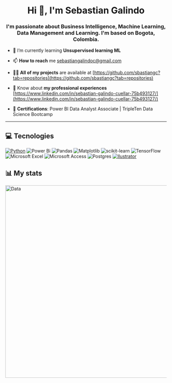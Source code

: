<h1 align="center">Hi 👋, I'm Sebastian Galindo</h1>
<h3 align="center">I'm passionate about Business Intelligence, Machine Learning, Data Management and Learning. I'm based on Bogota, Colombia. </h3>

- 🌱 I’m currently learning **Unsupervised learning ML**

- 📫 **How to reach** me sebastiangalindoc@gmail.com

- 👨‍💻 **All of my projects** are available at [https://github.com/sbastiangc?tab=repositories](https://github.com/sbastiangc?tab=repositories)

- 📄 Know about **my professional experiences** [https://www.linkedin.com/in/sebastian-galindo-cuellar-75b493127/](https://www.linkedin.com/in/sebastian-galindo-cuellar-75b493127/)

- 📜 **Certifications**: Power BI Data Analyst Associate | TripleTen Data Science Bootcamp

___


## 💻 Tecnologies
[![Python](https://img.shields.io/badge/python-323330?style=for-the-badge&logo=python&logoColor=F7DF1E)]()
![Power Bi](https://img.shields.io/badge/power_bi-F2C811?style=for-the-badge&logo=powerbi&logoColor=black)
![Pandas](https://img.shields.io/badge/pandas-%23150458.svg?style=for-the-badge&logo=pandas&logoColor=white)
![Matplotlib](https://img.shields.io/badge/Matplotlib-%23ffffff.svg?style=for-the-badge&logo=Matplotlib&logoColor=black)
![scikit-learn](https://img.shields.io/badge/scikit--learn-%23F7931E.svg?style=for-the-badge&logo=scikit-learn&logoColor=white)
![TensorFlow](https://img.shields.io/badge/TensorFlow-%23FF6F00.svg?style=for-the-badge&logo=TensorFlow&logoColor=white)
![Microsoft Excel](https://img.shields.io/badge/Microsoft_Excel-217346?style=for-the-badge&logo=microsoft-excel&logoColor=white)
![Microsoft Access](https://img.shields.io/badge/Microsoft_Access-A4373A?style=for-the-badge&logo=microsoft-access&logoColor=white)
![Postgres](https://img.shields.io/badge/postgres-%23316192.svg?style=for-the-badge&logo=postgresql&logoColor=white)
[![Ilustrator](https://img.shields.io/badge/Adobe%20Illustrator-FF9A00?style=for-the-badge&logo=adobe%20illustrator&logoColor=white)]()


## 📊 My stats
<img align="center" width="600" alt="Data" src="general.svg">




